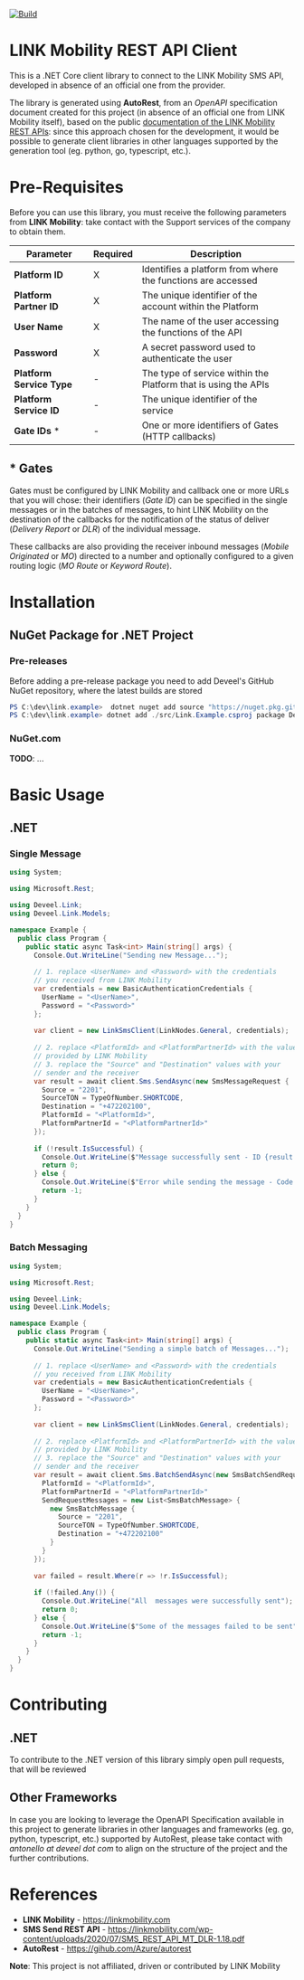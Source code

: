 [![Build](https://github.com/deveel/deveel.lm.client/actions/workflows/lm-client-cd.yml/badge.svg)](https://github.com/deveel/deveel.lm.client/actions/workflows/lm-client-cd.yml)

# LINK Mobility REST API Client
This is a .NET Core client library to connect to the LINK Mobility SMS API, developed in absence of an official one from the provider.

The library is generated using **AutoRest**, from an _OpenAPI_ specification document created for this project (in absence of an official one from LINK Mobility itself), based on the public [documentation of the LINK Mobility REST APIs](https://linkmobility.com/developer/): since this approach chosen for the development, it would be possible to generate client libraries in other languages supported by the generation tool (eg. python, go, typescript, etc.).

# Pre-Requisites

Before you can use this library, you must receive the following parameters from **LINK Mobility**: take contact with the Support services of the company to obtain them.

| Parameter                 | Required  | Description                                                    |
|---------------------------|-----------|----------------------------------------------------------------|
| **Platform ID**           |     X     | Identifies a platform from where the functions are accessed    |
| **Platform Partner ID**   |     X     | The unique identifier of the account within the Platform       |
| **User Name**             |     X     | The name of the user accessing the functions of the API        |
| **Password**              |     X     | A secret password used to authenticate the user                |
| **Platform Service Type** |     -     | The type of service within the Platform that is using the APIs |
| **Platform Service ID**   |     -     | The unique identifier of the service                           |
| **Gate IDs** *            |     -     | One or more identifiers of Gates (HTTP callbacks)              |

## * Gates
Gates must be configured by LINK Mobility and callback one or more URLs that you will chose: their identifiers (_Gate ID_) can be specified in the single messages or in  the batches of messages, to hint LINK Mobility on the destination of the callbacks for the notification of the status of deliver (_Delivery Report_ or _DLR_) of the individual message.

These callbacks are also providing the receiver inbound messages (_Mobile Originated_ or _MO_) directed to a number and optionally configured to a given routing logic (_MO Route_ or  _Keyword Route_).

# Installation

## NuGet Package for .NET Project

### Pre-releases

Before adding a pre-release package you need to add Deveel's GitHub NuGet repository, where the latest builds are stored  

``` powershell
PS C:\dev\link.example>  dotnet nuget add source "https://nuget.pkg.github.com/deveel/index.json" -n "Deveel NuGet"
PS C:\dev\link.example> dotnet add ./src/Link.Example.csproj package Deveel.Link.Client --prerelease
```

### NuGet.com

**TODO**: ...

# Basic Usage

## .NET

### Single Message

``` csharp
using System;

using Microsoft.Rest;

using Deveel.Link;
using Deveel.Link.Models;

namespace Example {
  public class Program {
    public static async Task<int> Main(string[] args) {
      Console.Out.WriteLine("Sending new Message...");
    
      // 1. replace <UserName> and <Password> with the credentials
      // you received from LINK Mobility
      var credentials = new BasicAuthenticationCredentials {
        UserName = "<UserName>",
        Password = "<Password>"
      };
      
      var client = new LinkSmsClient(LinkNodes.General, credentials);
      
      // 2. replace <PlatformId> and <PlatformPartnerId> with the values
      // provided by LINK Mobility
      // 3. replace the "Source" and "Destination" values with your
      // sender and the receiver
      var result = await client.Sms.SendAsync(new SmsMessageRequest {
        Source = "2201",
        SourceTON = TypeOfNumber.SHORTCODE,
        Destination = "+472202100",
        PlatformId = "<PlatformId>",
        PlatformPartnerId = "<PlatformPartnerId>"
      });
      
      if (!result.IsSuccessful) {
        Console.Out.WriteLine($"Message successfully sent - ID {result.MessageId}");
        return 0;
      } else {
        Console.Out.WriteLine($"Error while sending the message - Code {result.ResultCode}");
        return -1;
      }
    }
  }
}

```

### Batch Messaging


``` csharp
using System;

using Microsoft.Rest;

using Deveel.Link;
using Deveel.Link.Models;

namespace Example {
  public class Program {
    public static async Task<int> Main(string[] args) {
      Console.Out.WriteLine("Sending a simple batch of Messages...");
    
      // 1. replace <UserName> and <Password> with the credentials
      // you received from LINK Mobility
      var credentials = new BasicAuthenticationCredentials {
        UserName = "<UserName>",
        Password = "<Password>"
      };
      
      var client = new LinkSmsClient(LinkNodes.General, credentials);
      
      // 2. replace <PlatformId> and <PlatformPartnerId> with the values
      // provided by LINK Mobility
      // 3. replace the "Source" and "Destination" values with your
      // sender and the receiver
      var result = await client.Sms.BatchSendAsync(new SmsBatchSendRequest {
        PlatformId = "<PlatformId>",
        PlatformPartnerId = "<PlatformPartnerId>"
        SendRequestMessages = new List<SmsBatchMessage> {
          new SmsBatchMessage {
            Source = "2201",
            SourceTON = TypeOfNumber.SHORTCODE,
            Destination = "+472202100"
          }
        }
      });
      
      var failed = result.Where(r => !r.IsSuccessful);
      
      if (!failed.Any()) {
        Console.Out.WriteLine("All  messages were successfully sent");
        return 0;
      } else {
        Console.Out.WriteLine($"Some of the messages failed to be sent");
        return -1;
      }
    }
  }
}

```


# Contributing

## .NET

To contribute to the .NET version of this library simply open pull requests, that will be reviewed

## Other Frameworks

In case you are looking to leverage the OpenAPI Specification available in this project to generate libraries in other languages and frameworks (eg. go, python, typescript, etc.) supported by AutoRest, please take contact with _antonello at deveel dot com_ to align on the structure of the project and the further contributions.

# References

- **LINK Mobility** - https://linkmobility.com
- **SMS Send REST API** - https://linkmobility.com/wp-content/uploads/2020/07/SMS_REST_API_MT_DLR-1.18.pdf
- **AutoRest** - https://gihub.com/Azure/autorest



**Note**: This project is not affiliated, driven or contributed by LINK Mobility
